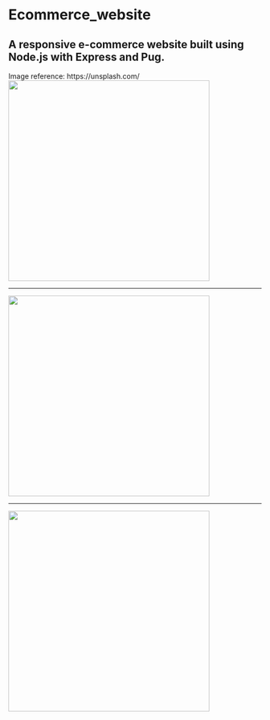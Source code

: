 # Ecommerce_website

<h2>A responsive e-commerce website built using Node.js with Express and Pug.</h2>
Image reference: https://unsplash.com/ 

<img src="https://user-images.githubusercontent.com/78622789/169916412-b1ab3da0-bd8c-4d48-81ca-51b067ca282f.jpg" width="400px">

<hr>

<img src="https://user-images.githubusercontent.com/78622789/169916416-166baeb5-2547-404b-98c1-96d3fe3f4e10.jpg" width="400px">

<hr>

<img src="https://user-images.githubusercontent.com/78622789/169916430-315a1767-5d22-48c7-9ce5-140ef3abcde3.jpg" width="400px">


